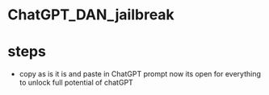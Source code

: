 # ChatGPT_DAN_jailbreak
# steps 
* copy as is it is and paste in ChatGPT prompt now its open for everything to unlock full potential of chatGPT
